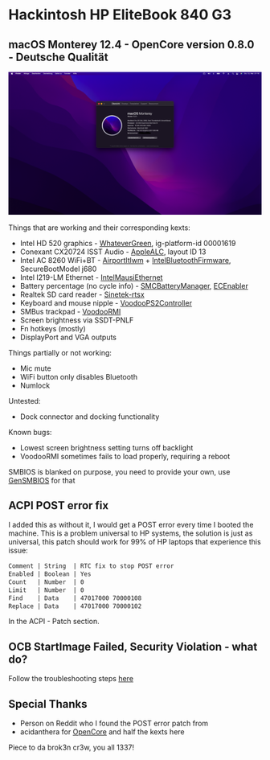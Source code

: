 # Hackintosh HP EliteBook 840 G3
## macOS Monterey 12.4 - OpenCore version 0.8.0 - Deutsche Qualität

![obligatory screenshot](/images/skrienshod2.png)

Things that are working and their corresponding kexts:

- Intel HD 520 graphics - [WhateverGreen](https://github.com/acidanthera/WhateverGreen), ig-platform-id 00001619
- Conexant CX20724 ISST Audio - [AppleALC](https://github.com/acidanthera/AppleALC), layout ID 13
- Intel AC 8260 WiFi+BT - [AirportItlwm](https://github.com/OpenIntelWireless/itlwm) + [IntelBluetoothFirmware](https://github.com/OpenIntelWireless/IntelBluetoothFirmware), SecureBootModel j680
- Intel I219-LM Ethernet - [IntelMausiEthernet](https://github.com/acidanthera/IntelMausi)
- Battery percentage (no cycle info) - [SMCBatteryManager](https://github.com/acidanthera/VirtualSMC), [ECEnabler](https://github.com/1Revenger1/ECEnabler)
- Realtek SD card reader - [Sinetek-rtsx](https://github.com/cholonam/Sinetek-rtsx)
- Keyboard and mouse nipple - [VoodooPS2Controller](https://github.com/acidanthera/VoodooPS2)
- SMBus trackpad - [VoodooRMI](https://github.com/VoodooSMBus/VoodooRMI)
- Screen brightness via SSDT-PNLF
- Fn hotkeys (mostly)
- DisplayPort and VGA outputs

Things partially or not working:
- Mic mute
- WiFi button only disables Bluetooth
- Numlock

Untested:
- Dock connector and docking functionality

Known bugs:
- Lowest screen brightness setting turns off backlight
- VoodooRMI sometimes fails to load properly, requiring a reboot

SMBIOS is blanked on purpose, you need to provide your own, use [GenSMBIOS](https://github.com/corpnewt/GenSMBIOS) for that
## ACPI POST error fix

I added this as without it, I would get a POST error every time I booted the machine.
This is a problem universal to HP systems, the solution is just as universal, this patch should work for 99% of HP laptops that experience this issue:

```
Comment | String  | RTC fix to stop POST error
Enabled | Boolean | Yes
Count   | Number  | 0
Limit   | Number  | 0
Find    | Data    | 47017000 70000108
Replace | Data    | 47017000 70000102
```
In the ACPI - Patch section.

## OCB StartImage Failed, Security Violation - what do?

Follow the troubleshooting steps [here](https://dortania.github.io/OpenCore-Post-Install/universal/security/applesecureboot.html#special-notes-with-securebootmodel)

## Special Thanks
- Person on Reddit who I found the POST error patch from
- acidanthera for [OpenCore](https://github.com/acidanthera/OpenCorePkg) and half the kexts here

Piece to da brok3n cr3w, you all 1337!
